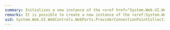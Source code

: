 ```yaml
---
summary: Initializes a new instance of the <xref href="System.Web.UI.WebControls.WebParts.ProviderConnectionPointCollection"></xref> class.
remarks: It is possible to create a new instance of the <xref:System.Web.UI.WebControls.WebParts.ProviderConnectionPointCollection> class directly from your code, but because the class inherits from the <xref:System.Collections.ReadOnlyCollectionBase> class, your new collection is read-only and you cannot add or remove members after you have created it.
uid: System.Web.UI.WebControls.WebParts.ProviderConnectionPointCollection.#ctor*
---
```

